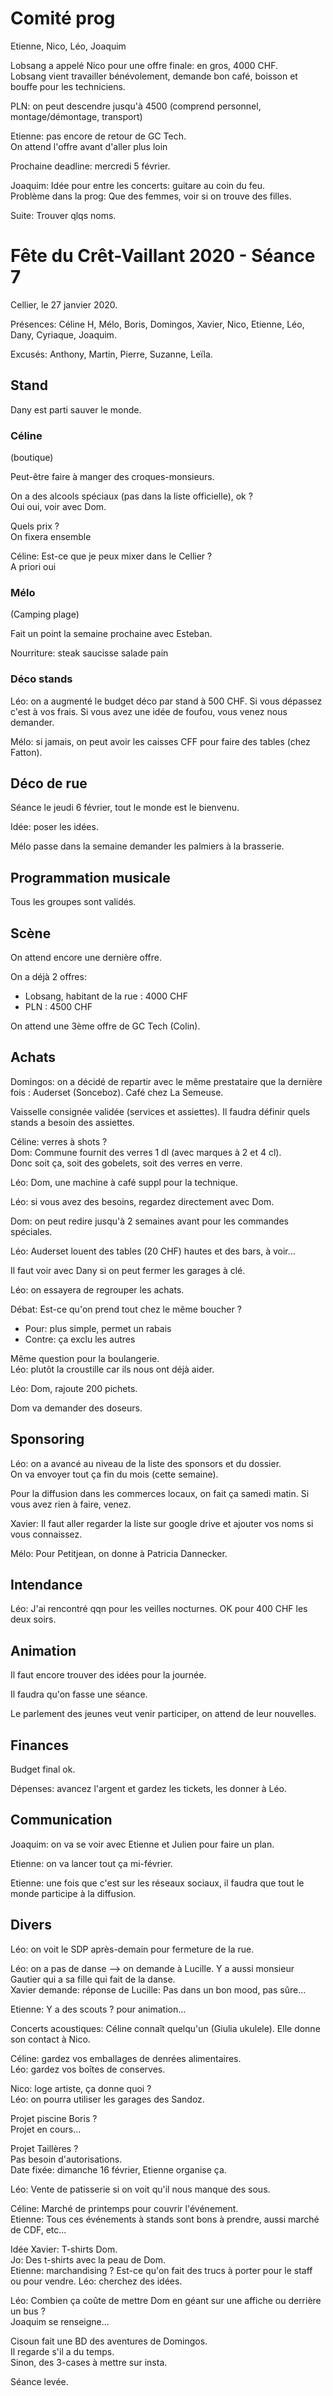 # Comité prog

Etienne, Nico, Léo, Joaquim

Lobsang a appelé Nico pour une offre finale: en gros, 4000 CHF.  
Lobsang vient travailler bénévolement, demande bon café, boisson et bouffe pour les techniciens.

PLN: on peut descendre jusqu'à 4500 (comprend personnel, montage/démontage, transport)

Etienne: pas encore de retour de GC Tech.  
On attend l'offre avant d'aller plus loin

Prochaine deadline: mercredi 5 février.

Joaquim: Idée pour entre les concerts: guitare au coin du feu.  
Problème dans la prog: Que des femmes, voir si on trouve des filles.

Suite: Trouver qlqs noms.

# Fête du Crêt-Vaillant 2020 - Séance 7

Cellier, le 27 janvier 2020.

Présences: Céline H, Mélo, Boris, Domingos, Xavier, Nico, Etienne, Léo, Dany, Cyriaque, Joaquim.

Excusés: Anthony, Martin, Pierre, Suzanne, Leïla.

## Stand

Dany est parti sauver le monde.

### Céline

(boutique)

Peut-être faire à manger des croques-monsieurs.

On a des alcools spéciaux (pas dans la liste officielle), ok ?  
Oui oui, voir avec Dom.

Quels prix ?  
On fixera ensemble

Céline: Est-ce que je peux mixer dans le Cellier ?  
A priori oui

### Mélo

(Camping plage)

Fait un point la semaine prochaine avec Esteban.

Nourriture: steak saucisse salade pain

### Déco stands

Léo: on a augmenté le budget déco par stand à 500 CHF. Si vous dépassez c'est à vos frais. Si vous avez une idée de foufou, vous venez nous demander.

Mélo: si jamais, on peut avoir les caisses CFF pour faire des tables (chez Fatton).

## Déco de rue

Séance le jeudi 6 février, tout le monde est le bienvenu.

Idée: poser les idées.

Mélo passe dans la semaine demander les palmiers à la brasserie.

## Programmation musicale

Tous les groupes sont validés.

## Scène

On attend encore une dernière offre.

On a déjà 2 offres:
* Lobsang, habitant de la rue : 4000 CHF
* PLN : 4500 CHF

On attend une 3ème offre de GC Tech (Colin).

## Achats

Domingos: on a décidé de repartir avec le même prestataire que la dernière fois : Auderset (Sonceboz). Café chez La Semeuse.

Vaisselle consignée validée (services et assiettes). Il faudra définir quels stands a besoin des assiettes.

Céline: verres à shots ?  
Dom: Commune fournit des verres 1 dl (avec marques à 2 et 4 cl).  
Donc soit ça, soit des gobelets, soit des verres en verre.

Léo: Dom, une machine à café suppl pour la technique.

Léo: si vous avez des besoins, regardez directement avec Dom.

Dom: on peut redire jusqu'à 2 semaines avant pour les commandes spéciales.

Léo: Auderset louent des tables (20 CHF) hautes et des bars, à voir...

Il faut voir avec Dany si on peut fermer les garages à clé.

Léo: on essayera de regrouper les achats.

Débat: Est-ce qu'on prend tout chez le même boucher ?  
* Pour: plus simple, permet un rabais
* Contre: ça exclu les autres

Même question pour la boulangerie.  
Léo: plutôt la croustille car ils nous ont déjà aider.

Léo: Dom, rajoute 200 pichets.

Dom va demander des doseurs.

## Sponsoring

Léo: on a avancé au niveau de la liste des sponsors et du dossier.  
On va envoyer tout ça fin du mois (cette semaine).

Pour la diffusion dans les commerces locaux, on fait ça samedi matin. Si vous avez rien à faire, venez.

Xavier: Il faut aller regarder la liste sur google drive et ajouter vos noms si vous connaissez.

Mélo: Pour Petitjean, on donne à Patricia Dannecker.

## Intendance

Léo: J'ai rencontré qqn pour les veilles nocturnes. OK pour 400 CHF les deux soirs.

## Animation

Il faut encore trouver des idées pour la journée.

Il faudra qu'on fasse une séance.

Le parlement des jeunes veut venir participer, on attend de leur nouvelles.

## Finances

Budget final ok.

Dépenses: avancez l'argent et gardez les tickets, les donner à Léo.

## Communication

Joaquim: on va se voir avec Etienne et Julien pour faire un plan.

Etienne: on va lancer tout ça mi-février.

Etienne: une fois que c'est sur les réseaux sociaux, il faudra que tout le monde participe à la diffusion.

## Divers

Léo: on voit le SDP après-demain pour fermeture de la rue.

Léo: on a pas de danse --> on demande à Lucille. Y a aussi monsieur Gautier qui a sa fille qui fait de la danse.  
Xavier demande: réponse de Lucille: Pas dans un bon mood, pas sûre...

Etienne: Y a des scouts ? pour animation...

Concerts acoustiques: Céline connaît quelqu'un (Giulia ukulele). Elle donne son contact à Nico.

Céline: gardez vos emballages de denrées alimentaires.  
Léo: gardez vos boîtes de conserves.

Nico: loge artiste, ça donne quoi ?  
Léo: on pourra utiliser les garages des Sandoz.

Projet piscine Boris ?  
Projet en cours...

Projet Taillères ?  
Pas besoin d'autorisations.   
Date fixée: dimanche 16 février, Etienne organise ça.

Léo: Vente de patisserie si on voit qu'il nous manque des sous.

Céline: Marché de printemps pour couvrir l'événement.  
Etienne: Tous ces événements à stands sont bons à prendre, aussi marché de CDF, etc...

Idée Xavier: T-shirts Dom.  
Jo: Des t-shirts avec la peau de Dom.  
Etienne: marchandising ? Est-ce qu'on fait des trucs à porter pour le staff ou pour vendre.
Léo: cherchez des idées.

Léo: Combien ça coûte de mettre Dom en géant sur une affiche ou derrière un bus ?  
Joaquim se renseigne...

Cisoun fait une BD des aventures de Domingos.  
Il regarde s'il a du temps.  
Sinon, des 3-cases à mettre sur insta.

Séance levée.

